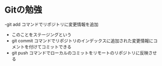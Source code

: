 # Gitの勉強
-git add コマンドでリポジトリに変更情報を追加
   - このことをステージングという
- git commit コマンドでリポジトリのインデックスに追加された変更情報にコメントを付けてコミットできる
- git push コマンドでローカルのコミットをリモートのリポジトリに反映させる
